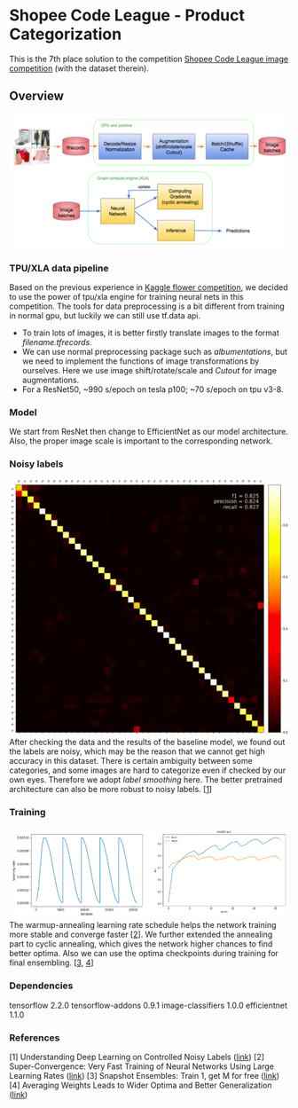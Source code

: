 
# Shopee Code League - Product Categorization
This is the 7th place solution to the competition [Shopee Code League image competition](https://www.kaggle.com/c/shopee-product-detection-open) (with the dataset therein).

## Overview
<img src="imgs/img1.png" alt="drawing" width="800"/>

### TPU/XLA data pipeline
Based on the previous experience in [Kaggle flower competition](https://www.kaggle.com/c/flower-classification-with-tpus/), we decided to use the power of tpu/xla engine for training neural nets in this competition. The tools for data preprocessing is a bit different from training in normal gpu, but luckily we can still use tf.data api.
* To train lots of images, it is better firstly translate images to the format _filename.tfrecords_.
* We can use normal preprocessing package such as _albumentations_, but we need to implement the functions of image transformations by ourselves. Here we use image shift/rotate/scale and _Cutout_ for image augmentations.
* For a ResNet50, ~990 s/epoch on tesla p100; ~70 s/epoch on tpu v3-8.

### Model
We start from ResNet then change to EfficientNet as our model architecture. Also, the proper image scale is important to the corresponding network.

### Noisy labels
<img src="imgs/img2.png" alt="drawing" width="800"/><br>
After checking the data and the results of the baseline model, we found out the labels are noisy, which may be the reason that we cannot get high accuracy in this dataset. There is certain ambiguity between some categories, and some images are hard to categorize even if checked by our own eyes. Therefore we adopt _label smoothing_ here. The better pretrained architecture can also be more robust to noisy labels. [[1](https://ai.googleblog.com/2020/08/understanding-deep-learning-on.html)]

### Training
<img src="imgs/img3.png" alt="drawing" width="800"/><br>
The warmup-annealing learning rate schedule helps the network training more stable and converge faster [[2](https://arxiv.org/abs/1708.07120)]. We further extended the annealing part to cyclic annealing, which gives the network higher chances to find better optima. Also we can use the optima checkpoints during training for final ensembling. [[3](https://arxiv.org/abs/1704.00109), [4](https://arxiv.org/abs/1803.05407)]

### Dependencies
tensorflow 2.2.0
tensorflow-addons 0.9.1
image-classifiers 1.0.0
efficientnet 1.1.0

### References
[1] Understanding Deep Learning on Controlled Noisy Labels ([link](https://ai.googleblog.com/2020/08/understanding-deep-learning-on.html))
[2] Super-Convergence: Very Fast Training of Neural Networks Using Large Learning Rates ([link](https://arxiv.org/abs/1708.07120))
[3] Snapshot Ensembles: Train 1, get M for free ([link](https://arxiv.org/abs/1704.00109))
[4] Averaging Weights Leads to Wider Optima and Better Generalization ([link](https://arxiv.org/abs/1803.05407))
